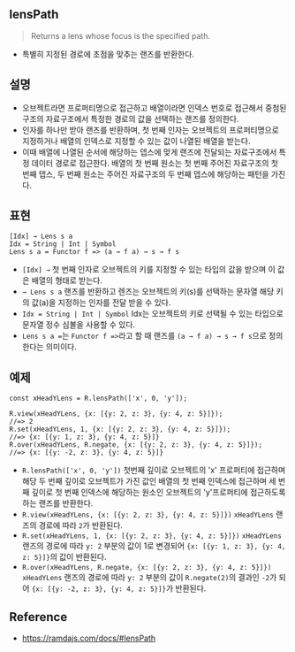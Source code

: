## lensPath
> Returns a lens whose focus is the specified path.
- 특별히 지정된 경로에 초점을 맞추는 랜즈를 반환한다.

## 설명
- 오브젝트라면 프로퍼티명으로 접근하고 배열이라면 인덱스 번호로 접근해서 중첨된 구조의 자료구조에서 특정한 경로의 값을 선택하는 랜즈를 정의한다.
- 인자를 하나만 받아 랜즈를 반환하며, 첫 번째 인자는 오브젝트의 프로퍼티명으로 지정하거나 배열의 인덱스로 지정할 수 있는 값이 나열된 배열을 받는다.
- 이때 배열에 나열된 순서에 해당하는 뎁스에 맞게 랜즈에 전달되는 자료구조에서 특정 데이터 경로로 접근한다. 배열의 첫 번째 원소는 첫 번째 주어진 자료구조의 첫 번째 뎁스, 두 번째 원소는 주어진 자료구조의 두 번째 뎁스에 해당하는 패턴을 가진다.

## 표현
```
[Idx] → Lens s a
Idx = String | Int | Symbol
Lens s a = Functor f => (a → f a) → s → f s
```
- `[Idx] →` 첫 번째 인자로 오브젝트의 키를 지정할 수 있는 타입의 값을 받으며 이 값은 배열의 형태로 받는다.
- `→ Lens s a` 랜즈를 반환하고 렌즈는 오브젝트의 키(s)를 선택하는 문자열 해당 키의 값(a)을 지정하는 인자를 전달 받을 수 있다.
- `Idx = String | Int | Symbol` Idx는 오브젝트의 키로 선택될 수 있는 타입으로 문자열 정수 심볼을 사용할 수 있다.
- `Lens s a =`는 `Functor f =>`라고 할 때 랜즈를 `(a → f a) → s → f s`으로 정의한다는 의미이다.

## 예제
```
const xHeadYLens = R.lensPath(['x', 0, 'y']);

R.view(xHeadYLens, {x: [{y: 2, z: 3}, {y: 4, z: 5}]});
//=> 2
R.set(xHeadYLens, 1, {x: [{y: 2, z: 3}, {y: 4, z: 5}]});
//=> {x: [{y: 1, z: 3}, {y: 4, z: 5}]}
R.over(xHeadYLens, R.negate, {x: [{y: 2, z: 3}, {y: 4, z: 5}]});
//=> {x: [{y: -2, z: 3}, {y: 4, z: 5}]}
```
- `R.lensPath(['x', 0, 'y'])` 첫번째 깊이로 오브젝트의 'x' 프로퍼티에 접근하며 해당 두 번째 깊이로 오브젝트가 가진 값인 배열의 첫 번째 인덱스에 접근하며 세 번째 깊이로 첫 번째 인덱스에 해당하는 원소인 오브젝트의 'y'프로퍼티에 접근하도록 하는 랜즈를 반환한다.
- `R.view(xHeadYLens, {x: [{y: 2, z: 3}, {y: 4, z: 5}]})` `xHeadYLens` 랜즈의 경로에 따라 `2`가 반환된다.
- `R.set(xHeadYLens, 1, {x: [{y: 2, z: 3}, {y: 4, z: 5}]})` `xHeadYLens` 랜즈의 경로에 따라 `y: 2` 부분의 값이 1로 변경되어 `{x: [{y: 1, z: 3}, {y: 4, z: 5}]}`의 값이 반환된다.
- `R.over(xHeadYLens, R.negate, {x: [{y: 2, z: 3}, {y: 4, z: 5}]})` `xHeadYLens` 랜즈의 경로에 따라 `y: 2` 부분의 값이 `R.negate(2)`의 결과인 `-2`가 되어 `{x: [{y: -2, z: 3}, {y: 4, z: 5}]}`가 반환된다.

## Reference
- https://ramdajs.com/docs/#lensPath
